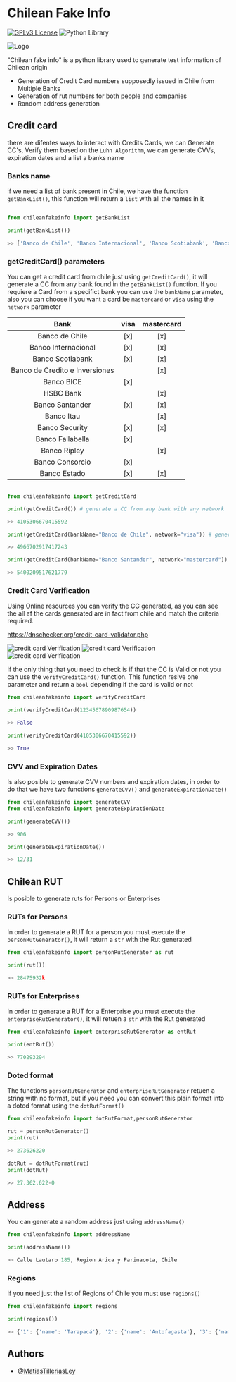 # Chilean Fake Info

[![GPLv3 License](https://img.shields.io/badge/License-GPL%20v3-yellow.svg)](https://opensource.org/licenses/) ![Python Library](https://img.shields.io/badge/python-Library-yellow?logo=python&logoColor=f5da42)

![Logo](https://raw.githubusercontent.com/MatiasTilleriasLey/chilean-fake-info/main/img/IMG_3402-removebg-preview.svg)

"Chilean fake info" is a python library used to generate test information of Chilean origin

- Generation of Credit Card numbers supposedly issued in Chile from Multiple Banks
- Generation of rut numbers for both people and companies
- Random address generation

## Credit card

there are difentes ways to interact with Credits Cards, we can Generate CC's, Verify them based on the `Luhn Algorithm`, we can generate CVVs, expiration dates and a list a banks name  

### Banks name

if we need a list of bank present in Chile, we have the function `getBankList()`, this function will return a `list` with all the names in it

```python

from chileanfakeinfo import getBankList

print(getBankList())

>> ['Banco de Chile', 'Banco Internacional', 'Banco Scotiabank', 'Banco de Credito e Inversiones', 'Banco BICE', 'HSBC Bank', 'Banco Santander', 'Banco Itau', 'Banco Security', 'Banco Fallabella', 'Banco Ripley', 'Banco Consorcio', 'Banco Estado']

```

### getCreditCard() parameters

You can get a credit card from chile just using `getCreditCard()`, it will generate a CC from any bank found in the `getBankList()` function. If you requiere a Card from a specifict bank you can use the `bankName` parameter, also you can choose if you want a card be `mastercard` or `visa` using the `network` parameter

|              Bank              | visa | mastercard |
|:------------------------------:|:----:|:----------:|
|         Banco de Chile         | [x]  |    [x]     |
|      Banco Internacional       | [x]  |    [x]     |
|        Banco Scotiabank        | [x]  |    [x]     |
| Banco de Credito e Inversiones |      |    [x]     |
|           Banco BICE           | [x]  |            |
|           HSBC Bank            |      |    [x]     |
|        Banco Santander         | [x]  |    [x]     |
|           Banco Itau           |      |    [x]     |
|         Banco Security         | [x]  |    [x]     |
|        Banco Fallabella        | [x]  |            |
|          Banco Ripley          |      |    [x]     |
|        Banco Consorcio         | [x]  |            |
|          Banco Estado          | [x]  |    [x]     |

```python

from chileanfakeinfo import getCreditCard

print(getCreditCard()) # generate a CC from any bank with any network

>> 4105306670415592

print(getCreditCard(bankName="Banco de Chile", network="visa")) # generate a cc from Banco de Chile and visa Network

>> 4966702917417243

print(getCreditCard(bankName="Banco Santander", network="mastercard")) # generate a cc from Banco Santander and mastercard Network

>> 5400209517621779
```

### Credit Card Verification

Using Online resources you can verify the CC generated, as you can see the all af the cards generated are in fact from chile and match the criteria required.

<https://dnschecker.org/credit-card-validator.php>

![credit card Verification](https://raw.githubusercontent.com/MatiasTilleriasLey/chilean-fake-info/d67727be4beb4d01bda4fe6beef3cb8681e59882/img/cc1.png)
![credit card Verification](https://raw.githubusercontent.com/MatiasTilleriasLey/chilean-fake-info/d67727be4beb4d01bda4fe6beef3cb8681e59882/img/cc2.png)
![credit card Verification](https://raw.githubusercontent.com/MatiasTilleriasLey/chilean-fake-info/d67727be4beb4d01bda4fe6beef3cb8681e59882/img/cc3.png)

If the only thing that you need to check is if that the CC is Valid or not you can use the `verifyCreditCard()` function. This function resive one parameter and return a `bool` depending if the card is valid or not

```python
from chileanfakeinfo import verifyCreditCard

print(verifyCreditCard(1234567890987654))

>> False

print(verifyCreditCard(4105306670415592))

>> True
```

### CVV and Expiration Dates

Is also posible to generate CVV numbers and expiration dates, in order to do that we have two functions `generateCVV()` and `generateExpirationDate()`

```python
from chileanfakeinfo import generateCVV
from chileanfakeinfo import generateExpirationDate

print(generateCVV())

>> 906

print(generateExpirationDate())

>> 12/31

```

## Chilean RUT

Is posible to generate ruts for Persons or Enterprises

### RUTs for Persons

In order to generate a RUT for a person you must execute the `personRutGenerator()`, it will return a `str` with the Rut generated

```python
from chileanfakeinfo import personRutGenerator as rut

print(rut())

>> 28475932k

```

### RUTs for Enterprises

In order to generate a RUT for a Enterprise you must execute the `enterpriseRutGenerator()`, it will retuen a `str` with the Rut generated

```python
from chileanfakeinfo import enterpriseRutGenerator as entRut

print(entRut())

>> 770293294
```

### Doted format

The functions `personRutGenerator` and `enterpriseRutGenerator` retuen a string with no format, but if you need you can convert this plain format into a doted format using the `dotRutFormat()`

```python
from chileanfakeinfo import dotRutFormat,personRutGenerator

rut = personRutGenerator()
print(rut)

>> 273626220

dotRut = dotRutFormat(rut)
print(dotRut)

>> 27.362.622-0
```

## Address

You can generate a random address just using `addressName()`

```python
from chileanfakeinfo import addressName

print(addressName())

>> Calle Lautaro 185, Region Arica y Parinacota, Chile
```

### Regions

If you need just the list of Regions of Chile you must use `regions()`

```python
from chileanfakeinfo import regions

print(regions())

>> {'1': {'name': 'Tarapacá'}, '2': {'name': 'Antofagasta'}, '3': {'name': 'Atacama'}, '4': {'name': 'Coquimbo'}, '5': {'name': 'Valparaíso'}, '6': {'name': "O'Higgins"}, '7': {'name': 'Maule'}, '8': {'name': 'Biobío'}, '9': {'name': 'Araucanía'}, '10': {'name': 'Los Lagos'}, '11': {'name': 'Aysén'}, '12': {'name': 'Magallanes'}, 'RM': {'name': 'Santiago'}, '14': {'name': 'Los Rios'}, '15': {'name': 'Arica y Parinacota'}}

```

## Authors

- [@MatiasTilleriasLey](https://github.com/MatiasTilleriasLey)
